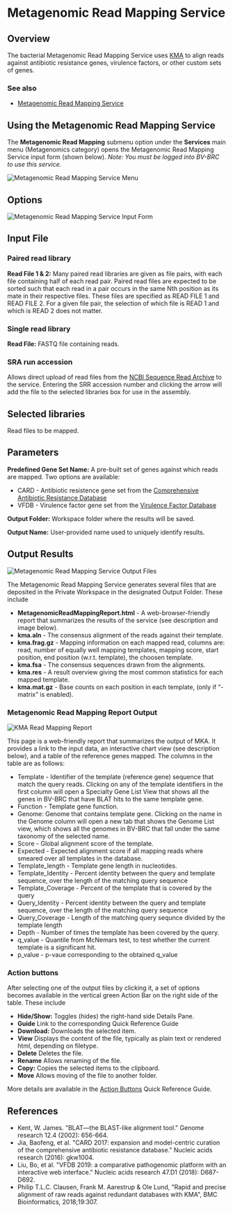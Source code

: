 # Metagenomic Read Mapping Service

## Overview
The bacterial Metagenomic Read Mapping Service uses [KMA](https://bmcbioinformatics.biomedcentral.com/articles/10.1186/s12859-018-2336-6) to align reads against antibiotic resistance genes, virulence factors, or other custom sets of genes.

### See also
  * [Metagenomic Read Mapping Service](https://alpha.bv-brc.org/app/MetagenomicReadMapping)

## Using the Metagenomic Read Mapping Service
The **Metagenomic Read Mapping** submenu option under the **Services** main menu (Metagenomics category) opens the Metagenomic Read Mapping Service input form (shown below). *Note: You must be logged into BV-BRC to use this service.*

![Metagenomic Read Mapping Service Menu](../images/bv_services_menu.png)

## Options
![Metagenomic Read Mapping Service Input Form](../images/metagenomic_read_mapping_input_form_v2.png)

## Input File

### Paired read library

**Read File 1 & 2:**  Many paired read libraries are given as file pairs, with each file containing half of each read pair. Paired read files are expected to be sorted such that each read in a pair occurs in the same Nth position as its mate in their respective files. These files are specified as READ FILE 1 and READ FILE 2. For a given file pair, the selection of which file is READ 1 and which is READ 2 does not matter.

### Single read library

**Read File:** FASTQ file containing reads.

### SRA run accession
Allows direct upload of read files from the [NCBI Sequence Read Archive](https://www.ncbi.nlm.nih.gov/sra) to the service. Entering the SRR accession number and clicking the arrow will add the file to the selected libraries box for use in the assembly. 

## Selected libraries
Read files to be mapped.

## Parameters

**Predefined Gene Set Name:** A pre-built set of genes against which reads are mapped.  Two options are available:
* CARD - Antibiotic resistence gene set from the [Comprehensive Antibiotic Resistance Database](https://www.ncbi.nlm.nih.gov/pubmed/27789705)
* VFDB - Virulence factor gene set from the [Virulence Factor Database](https://www.ncbi.nlm.nih.gov/pubmed/30395255)

**Output Folder:** Workspace folder where the results will be saved.

**Output Name:** User-provided name used to uniquely identify results.


## Output Results
![Metagenomic Read Mapping Service Output Files](../images/metagenomic_read_mapping_output_files.png)

The Metagenomic Read Mapping Service generates several files that are deposited in the Private Workspace in the designated Output Folder. These include

 * **MetagenomicReadMappingReport.html** - A web-browser-friendly report that summarizes the results of the service (see description and image below).
 * **kma.aln** - The consensus alignment of the reads against their template.
 * **kma.frag.gz** - Mapping information on each mapped read, columns are: read, number of equally well mapping templates, mapping score, start position, end position (w.r.t. template), the choosen template.
 * **kma.fsa** - The consensus sequences drawn from the alignments.
 * **kma.res** - A result overview giving the most common statistics for each mapped template.
 * **kma.mat.gz** - Base counts on each position in each template, (only if “-matrix” is enabled).


### Metagenomic Read Mapping Report Output
![KMA Read Mapping Report](../images/metagenomic_read_mapping_report.png)

This page is a web-friendly report that summarizes the output of MKA. It provides a link to the input data, an interactive chart view (see description below), and a table of the reference genes mapped.  The columns in the table are as follows: 

* Template - Identifier of the template (reference gene) sequence that match the query reads. Clicking on any of the template identifiers in the first column will open a Specialty Gene List View that shows all the genes in BV-BRC that have BLAT hits to the same template gene.
* Function - Template gene function.
* Genome: Genome that contains template gene. Clicking on the name in the Genome column will open a new tab that shows the Genome List view, which shows all the genomes in BV-BRC that fall under the same taxonomy of the selected name.
* Score - Global alignment score of the template.
* Expected - Expected alignment score if all mapping reads where smeared over all templates in the database.
* Template_length - Template gene length in nucleotides.
* Template_Identity - Percent identity between the query and template sequence, over the length of the matching query sequence
* Template_Coverage - Percent of the template that is covered by the query
* Query_Identity - Percent identity between the query and template sequence, over the length of the matching query sequence
* Query_Coverage - Length of the matching query sequnce divided by the template length
* Depth - Number of times the template has been covered by the query.
* q_value - Quantile from McNemars test, to test whether the current template is a significant hit.
* p_value - p-vaue corresponding to the obtained q_value

### Action buttons
After selecting one of the output files by clicking it, a set of options becomes available in the vertical green Action Bar on the right side of the table.  These include

* **Hide/Show:** Toggles (hides) the right-hand side Details Pane.
* **Guide** Link to the corresponding Quick Reference Guide
* **Download:**  Downloads the selected item.
* **View** Displays the content of the file, typically as plain text or rendered html, depending on filetype.
* **Delete** Deletes the file.
* **Rename** Allows renaming of the file.
* **Copy:** Copies the selected items to the clipboard.
* **Move** Allows moving of the file to another folder.

More details are available in the [Action Buttons](../other/action_buttons.html) Quick Reference Guide.

## References
* Kent, W. James. "BLAT—the BLAST-like alignment tool." Genome research 12.4 (2002): 656-664.
* Jia, Baofeng, et al. "CARD 2017: expansion and model-centric curation of the comprehensive antibiotic resistance database." Nucleic acids research (2016): gkw1004.
* Liu, Bo, et al. "VFDB 2019: a comparative pathogenomic platform with an interactive web interface." Nucleic acids research 47.D1 (2018): D687-D692.
* Philip T.L.C. Clausen, Frank M. Aarestrup & Ole Lund, "Rapid and precise alignment of raw reads against redundant databases with KMA", BMC Bioinformatics, 2018;19:307.
